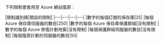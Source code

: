 <properties
   pageTitle="網站復原限制表格"
   description="說明系統限制網站復原。"
   services="site recovery"
   documentationCenter="NA"
   authors="csilauraa"
   manager="jwhit"
   editor="" />
<tags
   ms.service="site recovery"
   ms.devlang="NA"
   ms.topic="article"
   ms.tgt_pltfrm="NA"
   ms.workload="TBD"
   ms.date="07/06/2015"
   ms.author="lauraa" />


下列限制會套用至 Azure 網站復原︰


|限制識別碼|預設的限制|
|---|---|---|---|
|數字的每個訂閱的保存庫|25|
|每個 Azure 保存庫伺服器的數目|250|
|數字的每個 Azure 保存庫保護群組|沒有限制|
|數字的每個 Azure 修復計劃地窖|沒有限制|
|每個保護群組伺服器的數目|沒有限制|
|每個復原計劃的伺服器的數目|50|
